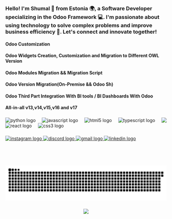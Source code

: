 <h3 align="left">Hello! I'm Shumal 👋 from Estonia 🌍, a Software Developer specializing in the Odoo Framework 💻. I'm passionate about using technology to solve complex problems and improve business efficiency 🚀. Let's connect and innovate together!</h3>

<h4>Odoo Customization</h4>
<h4>Odoo Widgets Creation, Customization and Migration to Different OWL Version</h4>
<h4>Odoo Modules Migration && Migration Script</h4>
<h4>Odoo Version Migration(On-Premise && Odoo Sh)</h4>
<h4>Odoo Third Part Integration With BI tools / BI Dashboards With Odoo </h4>
<h4>All-in-all v13,v14,v15,v16 and v17</h4>


###

<img align="right" height="150" src="https://pbs.twimg.com/media/Eyxwoh5VgAIt8on.jpg"  />

###

<div align="left">
  <img src="https://cdn.jsdelivr.net/gh/devicons/devicon/icons/python/python-original.svg" height="30" alt="python logo"  />
  <img width="12" />
  <img src="https://cdn.jsdelivr.net/gh/devicons/devicon/icons/javascript/javascript-original.svg" height="30" alt="javascript logo"  />
  <img width="12" />
  <img src="https://cdn.jsdelivr.net/gh/devicons/devicon/icons/html5/html5-original.svg" height="30" alt="html5 logo"  />
  <img width="12" />
  <img src="https://cdn.jsdelivr.net/gh/devicons/devicon/icons/typescript/typescript-original.svg" height="30" alt="typescript logo"  />
  <img width="12" />
  <img src="https://cdn.jsdelivr.net/gh/devicons/devicon/icons/react/react-original.svg" height="30" alt="react logo"  />
  <img width="12" />
  <img src="https://cdn.jsdelivr.net/gh/devicons/devicon/icons/css3/css3-original.svg" height="30" alt="css3 logo"  />
</div>

###

<div align="left">
  <a href="https://instagram.com/shumal.py" target="_blank">
    <img src="https://img.shields.io/static/v1?message=Instagram&logo=instagram&label=&color=E4405F&logoColor=white&labelColor=&style=for-the-badge" height="35" alt="instagram logo"  />
  </a>
  <a href="https://discord.com/shumalsaifi" target="_blank">
    <img src="https://img.shields.io/static/v1?message=Discord&logo=discord&label=&color=7289DA&logoColor=white&labelColor=&style=for-the-badge" height="35" alt="discord logo"  />
  </a>
  <a href="mailto:sumalsaifi@gmail.com" target="_blank">
    <img src="https://img.shields.io/static/v1?message=Gmail&logo=gmail&label=&color=D14836&logoColor=white&labelColor=&style=for-the-badge" height="35" alt="gmail logo"  />
  </a>
  <a href="https://www.linkedin.com/in/sumal-saifi-9793231a0/" target="_blank">
    <img src="https://img.shields.io/static/v1?message=LinkedIn&logo=linkedin&label=&color=0077B5&logoColor=white&labelColor=&style=for-the-badge" height="35" alt="linkedin logo"  />
  </a>
</div>

###

<br clear="both">

<img src="https://raw.githubusercontent.com/shumal-web/shumal-web/output/snake.svg" alt="Snake animation" />

###

<div align="center">
  <img src="https://profile-counter.glitch.me/shumal-web/count.svg?"  />
</div>

###

